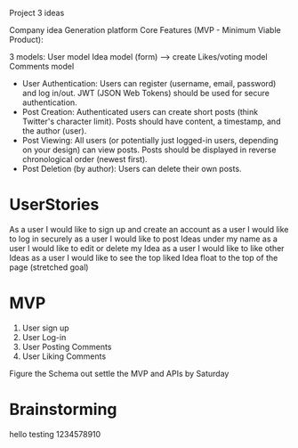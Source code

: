 Project 3 ideas

Company idea Generation platform
Core Features (MVP - Minimum Viable Product):

3 models:
User model
Idea model (form) —> create
Likes/voting model
Comments model

* User Authentication: Users can register (username, email, password) and log in/out.  JWT (JSON Web Tokens) should be used for secure authentication.   
* Post Creation: Authenticated users can create short posts (think Twitter's character limit). Posts should have content, a timestamp, and the author (user).
* Post Viewing: All users (or potentially  just logged-in users, depending on your design) can view posts. Posts should be displayed in reverse chronological order (newest first).
* Post Deletion (by author): Users can delete their own posts.

# UserStories 
As a user I would like to sign up and create an account
as a user I would like to log in securely 
as a user I would like to post Ideas under my name
as a user I would like to edit or delete my Idea
as a user I would like to like other Ideas 
as a user I would like to see the top liked Idea float to the top of the page (stretched goal)


# MVP
1. User sign up
2. User Log-in
3. User Posting Comments
4. User Liking Comments

Figure the Schema out settle the MVP and APIs by Saturday

# Brainstorming

hello testing 1234578910 
